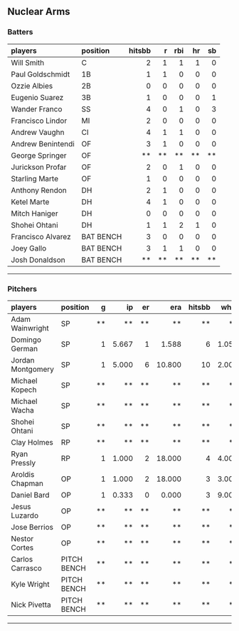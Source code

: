 ## Nuclear Arms

### Batters

 
|players           |position  | hitsbb|  r| rbi| hr| sb| 
|:-----------------|:---------|------:|--:|---:|--:|--:| 
|Will Smith        |C         |      2|  1|   1|  1|  0| 
|Paul Goldschmidt  |1B        |      1|  1|   0|  0|  0| 
|Ozzie Albies      |2B        |      0|  0|   0|  0|  0| 
|Eugenio Suarez    |3B        |      1|  0|   0|  0|  1| 
|Wander Franco     |SS        |      4|  0|   1|  0|  3| 
|Francisco Lindor  |MI        |      2|  0|   0|  0|  0| 
|Andrew Vaughn     |CI        |      4|  1|   1|  0|  0| 
|Andrew Benintendi |OF        |      3|  1|   0|  0|  0| 
|George Springer   |OF        |     **| **|  **| **| **| 
|Jurickson Profar  |OF        |      2|  0|   1|  0|  0| 
|Starling Marte    |OF        |      1|  0|   0|  0|  0| 
|Anthony Rendon    |DH        |      2|  1|   0|  0|  0| 
|Ketel Marte       |DH        |      4|  1|   0|  0|  0| 
|Mitch Haniger     |DH        |      0|  0|   0|  0|  0| 
|Shohei Ohtani     |DH        |      1|  1|   2|  1|  0| 
|Francisco Alvarez |BAT BENCH |      3|  0|   0|  0|  0| 
|Joey Gallo        |BAT BENCH |      3|  1|   1|  0|  0| 
|Josh Donaldson    |BAT BENCH |     **| **|  **| **| **| 


* * *

### Pitchers

 
|players           |position    |  g|    ip| er|    era| hitsbb|  whip| so|  w| sv| 
|:-----------------|:-----------|--:|-----:|--:|------:|------:|-----:|--:|--:|--:| 
|Adam Wainwright   |SP          | **|    **| **|     **|     **|    **| **| **| **| 
|Domingo German    |SP          |  1| 5.667|  1|  1.588|      6| 1.059|  3|  0|  0| 
|Jordan Montgomery |SP          |  1| 5.000|  6| 10.800|     10| 2.000|  3|  0|  0| 
|Michael Kopech    |SP          | **|    **| **|     **|     **|    **| **| **| **| 
|Michael Wacha     |SP          | **|    **| **|     **|     **|    **| **| **| **| 
|Shohei Ohtani     |SP          | **|    **| **|     **|     **|    **| **| **| **| 
|Clay Holmes       |RP          | **|    **| **|     **|     **|    **| **| **| **| 
|Ryan Pressly      |RP          |  1| 1.000|  2| 18.000|      4| 4.000|  1|  0|  1| 
|Aroldis Chapman   |OP          |  1| 1.000|  2| 18.000|      3| 3.000|  1|  0|  0| 
|Daniel Bard       |OP          |  1| 0.333|  0|  0.000|      3| 9.000|  1|  0|  0| 
|Jesus Luzardo     |OP          | **|    **| **|     **|     **|    **| **| **| **| 
|Jose Berrios      |OP          | **|    **| **|     **|     **|    **| **| **| **| 
|Nestor Cortes     |OP          | **|    **| **|     **|     **|    **| **| **| **| 
|Carlos Carrasco   |PITCH BENCH | **|    **| **|     **|     **|    **| **| **| **| 
|Kyle Wright       |PITCH BENCH | **|    **| **|     **|     **|    **| **| **| **| 
|Nick Pivetta      |PITCH BENCH | **|    **| **|     **|     **|    **| **| **| **| 


* * *


